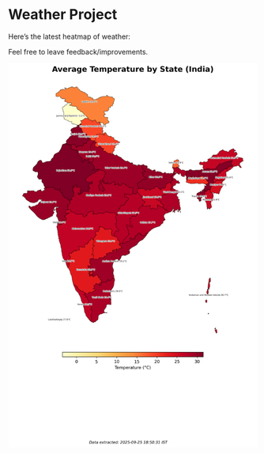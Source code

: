 # Weather Project

Here’s the latest heatmap of weather:

Feel free to leave feedback/improvements.

![India Heatmap](docs/assets/india_heatmap.png?v=D541A1)

